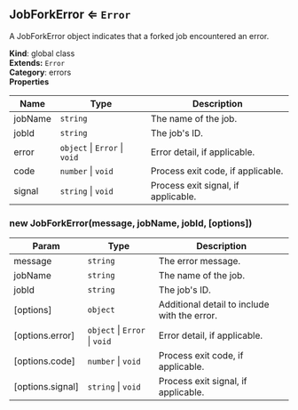 <a name="JobForkError"></a>

## JobForkError ⇐ <code>Error</code>
A JobForkError object indicates that a forked job encountered an error.

**Kind**: global class  
**Extends:** <code>Error</code>  
**Category**: errors  
**Properties**

| Name | Type | Description |
| --- | --- | --- |
| jobName | <code>string</code> | The name of the job. |
| jobId | <code>string</code> | The job's ID. |
| error | <code>object</code> &#124; <code>Error</code> &#124; <code>void</code> | Error detail, if applicable. |
| code | <code>number</code> &#124; <code>void</code> | Process exit code, if applicable. |
| signal | <code>string</code> &#124; <code>void</code> | Process exit signal, if applicable. |

<a name="new_JobForkError_new"></a>

### new JobForkError(message, jobName, jobId, [options])

| Param | Type | Description |
| --- | --- | --- |
| message | <code>string</code> | The error message. |
| jobName | <code>string</code> | The name of the job. |
| jobId | <code>string</code> | The job's ID. |
| [options] | <code>object</code> | Additional detail to include with the error. |
| [options.error] | <code>object</code> &#124; <code>Error</code> &#124; <code>void</code> | Error detail, if applicable. |
| [options.code] | <code>number</code> &#124; <code>void</code> | Process exit code, if applicable. |
| [options.signal] | <code>string</code> &#124; <code>void</code> | Process exit signal, if applicable. |

